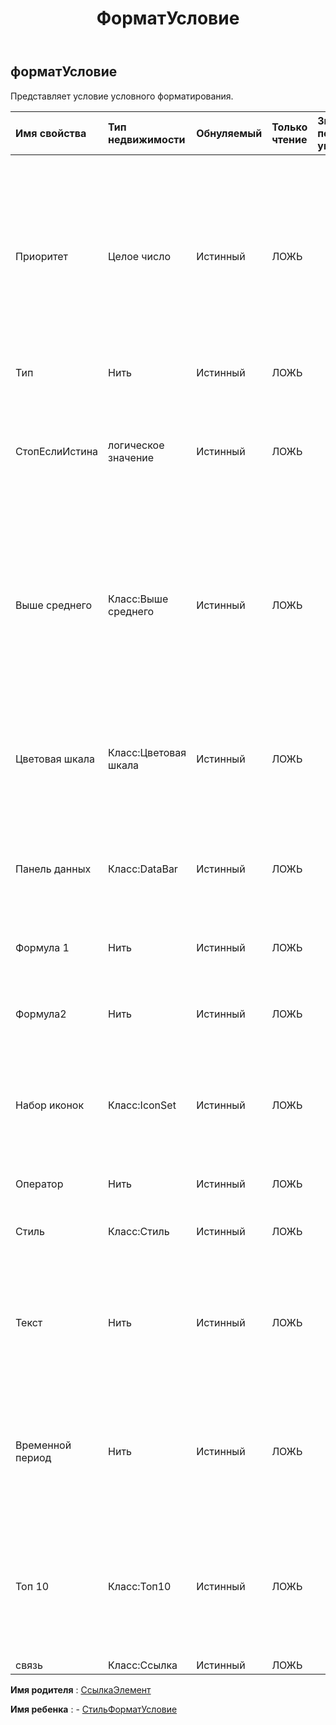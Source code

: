﻿---
title: ФорматУсловие
second_title: Aspose.Cells Cloud Documen
type: docs
url: /ru/specification/model/formatcondition/
description: "Aspose.Cells Спецификация облачной модели: FormatCondition. Легко обрабатывайте Excel и другие документы электронных таблиц с помощью таких функций, как открытие, создание, редактирование, разделение, слияние, сравнение и преобразование."
kwords: Excel, Office, электронная таблица, Cloud REST API, FormatCondition
weight: 50
---
## **форматУсловие**

 Представляет условие условного форматирования.

| Имя свойства| Тип недвижимости| Обнуляемый| Только чтение| Значение по умолчанию| Описание|
|:- |:- |:- |:- |:- |:- |
| Приоритет| Целое число| Истинный| ЛОЖЬ||Приоритет этого правила условного форматирования. Это значение используется для определения того, какой формат следует оценивать и отображать. Меньшие числовые значения имеют более высокий приоритет, чем более высокие числовые значения, где «1» — наивысший приоритет.|
| Тип| Нить| Истинный| ЛОЖЬ|| Получает и задает тип условного формата.|
| СтопЕслиИстина| логическое значение| Истинный| ЛОЖЬ|| Действительно, никакие правила с более низким приоритетом не могут быть применены к этому правилу, если это правило имеет значение true. Применяется только для Excel 2007 г.;|
| Выше среднего| Класс:Выше среднего| Истинный| ЛОЖЬ|| Получите экземпляр условного форматирования «AboveAverage». Правило экземпляра по умолчанию выделяет ячейки, значения которых выше среднего для всех значений в диапазоне. Действительно только для типа = выше среднего.|
| Цветовая шкала| Класс:Цветовая шкала| Истинный| ЛОЖЬ||Получите экземпляр «ColorScale» условного форматирования. Экземпляром по умолчанию является 3ColorScale «зелено-желто-красный». Действительно только для типа = ColorScale.|
| Панель данных| Класс:DataBar| Истинный| ЛОЖЬ|| Получите экземпляр DataBar условного форматирования. Цвет экземпляра по умолчанию — синий. Допустимо только для типа DataBar.|
| Формула 1| Нить| Истинный| ЛОЖЬ|| Получает и задает значение или выражение, связанное с условным форматированием.|
| Формула2| Нить| Истинный| ЛОЖЬ|| Получает и задает значение или выражение, связанное с условным форматированием.|
| Набор иконок| Класс:IconSet| Истинный| ЛОЖЬ|| Получите экземпляр «IconSet» условного форматирования. IconSetType экземпляра по умолчанию — TrafficLights31. Действительно только для типа = IconSet.|
| Оператор| Нить| Истинный| ЛОЖЬ|| Получает и задает тип оператора условного форматирования.|
| Стиль| Класс:Стиль| Истинный| ЛОЖЬ|| Получает или задает стиль диапазонов ячеек условного форматирования.|
| Текст| Нить| Истинный| ЛОЖЬ||Текстовое значение в правиле условного форматирования «текст содержит». Допустимо только для типов = containsText, notContainsText, BeginsWith и EndsWith. Значение по умолчанию — ноль.|
| Временной период| Нить| Истинный| ЛОЖЬ|| Применимый период времени в правиле условного форматирования «дата наступления…». Действительно только для типа = timePeriod. Значение по умолчанию — TimePeriodType.Today.|
| Топ 10| Класс:Топ10| Истинный| ЛОЖЬ|| Получите экземпляр «Top10» условного форматирования. Правило экземпляра по умолчанию выделяет ячейки, значения которых попадают в первые 10 скобок. Действительно только для типа Top10.|
| связь| Класс:Ссылка| Истинный| ЛОЖЬ|||

**Имя родителя** : [СсылкаЭлемент](/specification/model/linkelement)

**Имя ребенка** : 
	-  [СтильФорматУсловие](styleformatcondition) 

